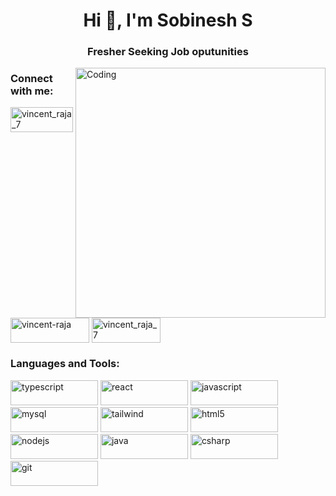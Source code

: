 <h1 align="center">Hi 👋, I'm Sobinesh S</h1>
<h3 align="center">Fresher Seeking Job oputunities</h3>
<img align="right" alt="Coding" width="400" src="https://res.cloudinary.com/vcart/image/upload/v1670509010/avatar-removebg-preview_iqzth5.png">


<h3 align="left">Connect with me:</h3>
<p align="left">
<a href="https://twitter.com/SSobinesh97844" target="_blank"><img align="center" src="https://img.shields.io/badge/Twitter-1DA1F2?style=for-the-badge&logo=twitter&logoColor=white" alt="vincent_raja_7"  height="40" width="100" /></a>
 <a href="https://www.linkedin.com/in/sobinesh-s-5694a1164/" target="_blank"><img align="center" src="https://img.shields.io/badge/LinkedIn-0077B5?style=for-the-badge&logo=linkedin&logoColor=white" alt="vincent-raja" height="40" width="126" /></a>
<a href="https://www.instagram.com/sobinesh/" target="_blank"><img align="center" src="https://img.shields.io/badge/Instagram-E4405F?style=for-the-badge&logo=instagram&logoColor=white" alt="vincent_raja_7"  height="40" width="110"" /></a>
</p>

<h3 align="left">Languages and Tools:</h3>
<p align="left">
<!--<img src="https://img.shields.io/badge/Angular-DD0031?style=for-the-badge&logo=angular&logoColor=white" alt="angular" height="40" width="100"/>-->
<img src="https://img.shields.io/badge/TypeScript-007ACC?style=for-the-badge&logo=typescript&logoColor=white" alt="typescript" height="40" width="140"/>
<!--<img src="https://img.shields.io/badge/Spring_Boot-F2F4F9?style=for-the-badge&logo=spring-boot" alt="spring" height="40" width="100"/>-->
<img src="https://img.shields.io/badge/React-20232A?style=for-the-badge&logo=react&logoColor=61DAFB" alt="react" height="40" width="140"/> 
<img src="https://img.shields.io/badge/JavaScript-323330?style=for-the-badge&logo=javascript&logoColor=F7DF1E" alt="javascript" height="40" width="140"/>
<!--<img src="https://img.shields.io/badge/.NET-512BD4?style=for-the-badge&logo=dotnet&logoColor=white" alt="dotnet" height="40" width="100"/>-->
<img src="https://img.shields.io/badge/MySQL-005C84?style=for-the-badge&logo=mysql&logoColor=white" alt="mysql" height="40" width="140"/>
<!--<img src="https://img.shields.io/badge/PostgreSQL-316192?style=for-the-badge&logo=postgresql&logoColor=white" alt="postgresql" height="40" width="140"/>
<img src="https://img.shields.io/badge/MongoDB-4EA94B?style=for-the-badge&logo=mongodb&logoColor=white" alt="mongodb" height="40" width="100"/> 
<img src="https://img.shields.io/badge/Bootstrap-563D7C?style=for-the-badge&logo=bootstrap&logoColor=white" alt="bootstrap" height="40" width="100"/>-->
<img src="https://img.shields.io/badge/Tailwind_CSS-38B2AC?style=for-the-badge&logo=tailwind-css&logoColor=white" alt="tailwind" height="40" width="140"/>
<img src="https://img.shields.io/badge/HTML5-E34F26?style=for-the-badge&logo=html5&logoColor=white" alt="html5"height="40" width="140"/>
<img src="https://img.shields.io/badge/Node.js-339933?style=for-the-badge&logo=nodedotjs&logoColor=white" alt="nodejs" height="40" width="140"/> 
<!--<img src="https://img.shields.io/badge/Express.js-000000?style=for-the-badge&logo=express&logoColor=white" alt="express" height="40" width="140"/> 
<img src="https://img.shields.io/badge/Spring-6DB33F?style=for-the-badge&logo=spring&logoColor=white" alt="spring" height="40" width="100"/>-->
<img src="https://img.shields.io/badge/Java-ED8B00?style=for-the-badge&logo=java&logoColor=white" alt="java"height="40" width="140"/>
<!--<img src="https://img.shields.io/badge/Postman-FF6C37?style=for-the-badge&logo=Postman&logoColor=white" alt="postman" height="40" width="140"/> -->
<img src="https://img.shields.io/badge/C%23-239120?style=for-the-badge&logo=c-sharp&logoColor=white" alt="csharp" height="40" width="140"/>
<img src="https://img.shields.io/badge/GitHub-100000?style=for-the-badge&logo=github&logoColor=white" alt="git" height="40" width="140"/>
<!--<img src="https://img.shields.io/badge/microsoft%20azure-0089D6?style=for-the-badge&logo=microsoft-azure&logoColor=white" alt="azure" height="40" width="242"/> -->

</p>
